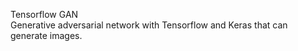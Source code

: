 Tensorflow GAN<br>
Generative adversarial network with Tensorflow and Keras that can generate images.<br> 


